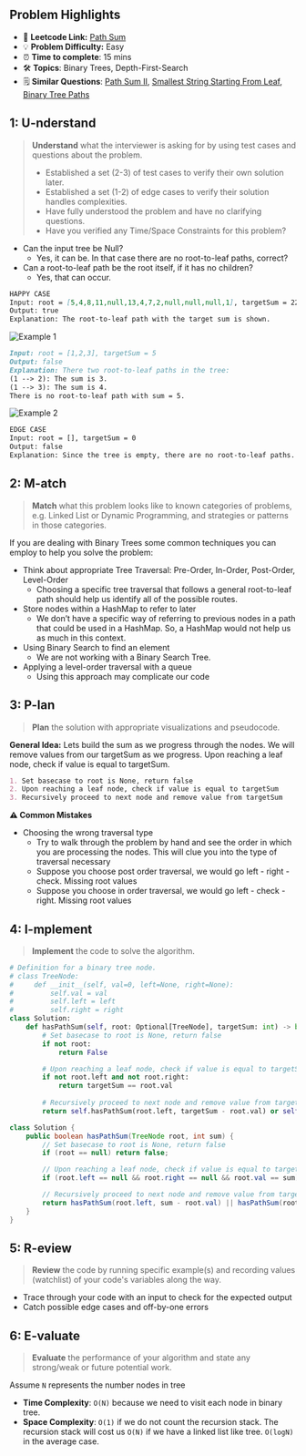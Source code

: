 ## Problem Highlights

* 🔗 **Leetcode Link:** [Path Sum
](https://leetcode.com/problems/path-sum/) 
* 💡 **Problem Difficulty:** Easy
* ⏰ **Time to complete**: 15 mins
* 🛠️ **Topics**: Binary Trees, Depth-First-Search
* 🗒️ **Similar Questions**: [Path Sum II](https://leetcode.com/problems/convert-sorted-list-to-binary-search-tree/), [Smallest String Starting From Leaf](https://leetcode.com/problems/smallest-string-starting-from-leaf/), [Binary Tree Paths](https://leetcode.com/problems/binary-tree-paths/) 
    
## 1: U-nderstand
 
> **Understand** what the interviewer is asking for by using test cases and questions about the problem.
> 
> - Established a set (2-3) of test cases to verify their own solution later.
> - Established a set (1-2) of edge cases to verify their solution handles complexities.
> - Have fully understood the problem and have no clarifying questions.
> - Have you verified any Time/Space Constraints for this problem?

- Can the input tree be Null?
  - Yes, it can be. In that case there are no root-to-leaf paths, correct?
- Can a root-to-leaf path be the root itself, if it has no children?
  - Yes, that can occur.

```markdown
HAPPY CASE
Input: root = [5,4,8,11,null,13,4,7,2,null,null,null,1], targetSum = 22
Output: true
Explanation: The root-to-leaf path with the target sum is shown.
```

![Example 1 ](https://assets.leetcode.com/uploads/2021/01/18/pathsum1.jpg)

```markdown
Input: root = [1,2,3], targetSum = 5
Output: false
Explanation: There two root-to-leaf paths in the tree:
(1 --> 2): The sum is 3.
(1 --> 3): The sum is 4.
There is no root-to-leaf path with sum = 5.
```

![Example 2 ](https://assets.leetcode.com/uploads/2021/01/18/pathsum2.jpg)

```markdown
EDGE CASE 
Input: root = [], targetSum = 0
Output: false
Explanation: Since the tree is empty, there are no root-to-leaf paths.
```   
    
## 2: M-atch

> **Match** what this problem looks like to known categories of problems, e.g. Linked List or Dynamic Programming, and strategies or patterns in those categories.

If you are dealing with Binary Trees some common techniques you can employ to help you solve the problem:

- Think about appropriate Tree Traversal: Pre-Order, In-Order, Post-Order, Level-Order
    - Choosing a specific tree traversal that follows a general root-to-leaf path should help us identify all of the possible routes.
- Store nodes within a HashMap to refer to later
    - We don’t have a specific way of referring to previous nodes in a path that could be used in a HashMap. So, a HashMap would not help us as much in this context.
- Using Binary Search to find an element
    - We are not working with a Binary Search Tree. 
- Applying a level-order traversal with a queue
    - Using this approach may complicate our code

## 3: P-lan

> **Plan** the solution with appropriate visualizations and pseudocode.

**General Idea:** Lets build the sum as we progress through the nodes. We will remove values from our targetSum as we progress. Upon reaching a leaf node, check if value is equal to targetSum. 

```markdown
1. Set basecase to root is None, return false
2. Upon reaching a leaf node, check if value is equal to targetSum
3. Recursively proceed to next node and remove value from targetSum 
```

**⚠️ Common Mistakes**
- Choosing the wrong traversal type
    - Try to walk through the problem by hand and see the order in which you are processing the nodes. This will clue you into the type of traversal necessary
    - Suppose you choose post order traversal, we would go left - right - check. Missing root values
    - Suppose you choose in order traversal, we would go left - check - right. Missing root values


## 4: I-mplement

> **Implement** the code to solve the algorithm.

```python
# Definition for a binary tree node.
# class TreeNode:
#     def __init__(self, val=0, left=None, right=None):
#         self.val = val
#         self.left = left
#         self.right = right
class Solution:
    def hasPathSum(self, root: Optional[TreeNode], targetSum: int) -> bool:
        # Set basecase to root is None, return false
        if not root:
            return False

        # Upon reaching a leaf node, check if value is equal to targetSum
        if not root.left and not root.right:
            return targetSum == root.val
        
        # Recursively proceed to next node and remove value from targetSum 
        return self.hasPathSum(root.left, targetSum - root.val) or self.hasPathSum(root.right, targetSum - root.val)
```
```java
class Solution {
    public boolean hasPathSum(TreeNode root, int sum) {
        // Set basecase to root is None, return false
        if (root == null) return false;

        // Upon reaching a leaf node, check if value is equal to targetSum
        if (root.left == null && root.right == null && root.val == sum) return true;

        // Recursively proceed to next node and remove value from targetSum
        return hasPathSum(root.left, sum - root.val) || hasPathSum(root.right, sum - root.val);
    }
}
```

## 5: R-eview

> **Review** the code by running specific example(s) and recording values (watchlist) of your code's variables along the way.

- Trace through your code with an input to check for the expected output
- Catch possible edge cases and off-by-one errors

## 6: E-valuate

> **Evaluate** the performance of your algorithm and state any strong/weak or future potential work.

Assume `N` represents the number nodes in tree
    
* **Time Complexity**: `O(N)` because we need to visit each node in binary tree.
* **Space Complexity**: `O(1)` if we do not count the recursion stack. The recursion stack will cost us `O(N)` if we have a linked list like tree. `O(logN)` in the average case.
  